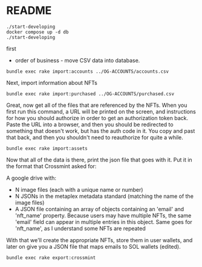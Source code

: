 # README

```
./start-developing
docker compose up -d db
./start-developing
```

first
  *  order of business - move CSV data into database.

```
bundle exec rake import:accounts ../OG-ACCOUNTS/accounts.csv
```

Next, import information about NFTs

```
bundle exec rake import:purchased ../OG-ACCOUNTS/purchased.csv
```

Great, now get all of the files that are referenced by the NFTs.  When you first run this command, a URL will be printed on the screen, and instructions for how you should authorize in order to get an authorization token back.  Paste the URL into a browser, and then you should be redirected to something that doesn't work, but has the auth code in it.  You copy and past that back, and then you shouldn't need to reauthorize for quite a while.

```
bundle exec rake import:assets
```

Now that all of the data is there, print the json file that goes with it.  Put it in the format that Crossmint asked for:

A google drive with:
* N image files (each with a unique name or number)
* N JSONs in the metaplex metadata standard (matching the name of the image files)
* A JSON file containing an array of objects containing an 'email' and 'nft_name' property. Because users may have multiple NFTs, the same 'email' field can appear in multiple entries in this object. Same goes for 'nft_name', as I understand some NFTs are repeated

With that we'll create the appropriate NFTs, store them in user wallets, and later on give you a JSON file that maps emails to SOL wallets (edited).

```
bundle exec rake export:crossmint
```

